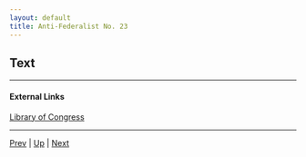 ```yaml
---
layout: default
title: Anti-Federalist No. 23
---
```


## Text

---
#### External Links
[Library of Congress]()

---

[Prev](22.md) | [Up](README.md) | [Next](24.md)
